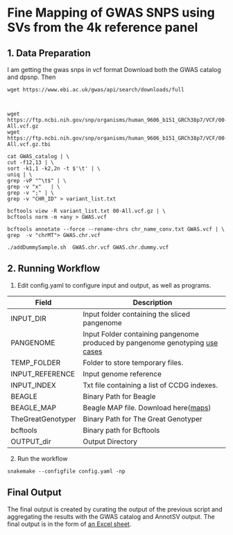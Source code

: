 # Fine Mapping of GWAS SNPS using SVs from the 4k reference panel

## 1. Data Preparation
I am getting the gwas snps in vcf format Download both the GWAS catalog and dpsnp. Then 

```
wget https://www.ebi.ac.uk/gwas/api/search/downloads/full



wget https://ftp.ncbi.nih.gov/snp/organisms/human_9606_b151_GRCh38p7/VCF/00-All.vcf.gz
wget https://ftp.ncbi.nih.gov/snp/organisms/human_9606_b151_GRCh38p7/VCF/00-All.vcf.gz.tbi

cat GWAS_catalog | \
cut -f12,13 | \
sort -k1,1 -k2,2n -t $'\t' | \
uniq | \
grep -vP "^\t$" | \
grep -v "x"   | \
grep -v ";" | \
grep -v "CHR_ID" > variant_list.txt

bcftools view -R variant_list.txt 00-All.vcf.gz | \
bcftools norm -m +any > GWAS.vcf

bcftools annotate --force --rename-chrs chr_name_conv.txt GWAS.vcf | \
grep  -v "chrMT"> GWAS.chr.vcf

./addDummySample.sh  GWAS.chr.vcf GWAS.chr.dummy.vcf
```

## 2. Running Workflow
1. Edit config.yaml to configure input and output, as well as programs.

| Field             | Description                                                                                            |
|-------------------|--------------------------------------------------------------------------------------------------------|
| INPUT_DIR         | Input folder containing the sliced pangenome                                                           |
| PANGENOME         | Input Folder containing pangenome produced by pangenome genotyping [use cases](https://github.com/dib-lab/TheGreatGenotyper_usecases/tree/main/Pangenome_Genotyping/)
| TEMP_FOLDER       | Folder to store temporary files.                                                                       |
| INPUT_REFERENCE   | Input genome reference                                                                                 |
| INPUT_INDEX       | Txt file containing a list of CCDG indexes.                                                            |
| BEAGLE            | Binary Path for Beagle                                                                                 |
| BEAGLE_MAP        | Beagle MAP file. Download here([maps](https://bochet.gcc.biostat.washington.edu/beagle/genetic_maps/)) |
| TheGreatGenotyper | Binary Path for The Great Genotyper                                                                    |
| bcftools          | Binary path for Bcftools                                                                               |
| OUTPUT_dir        | Output Directory                                                                                       |


2. Run the workflow
```
snakemake --configfile config.yaml -np
```

## Final Output
The final output is created by curating the output of the previous script and aggregating the results with the GWAS catalog and AnnotSV output. The final output is in the form of [an Excel sheet](https://github.com/dib-lab/TheGreatGenotyper_usecases/blob/main/GWAS_Fine_Mapping/GWAS_SV_ASSOCIATIONS.xlsx).
